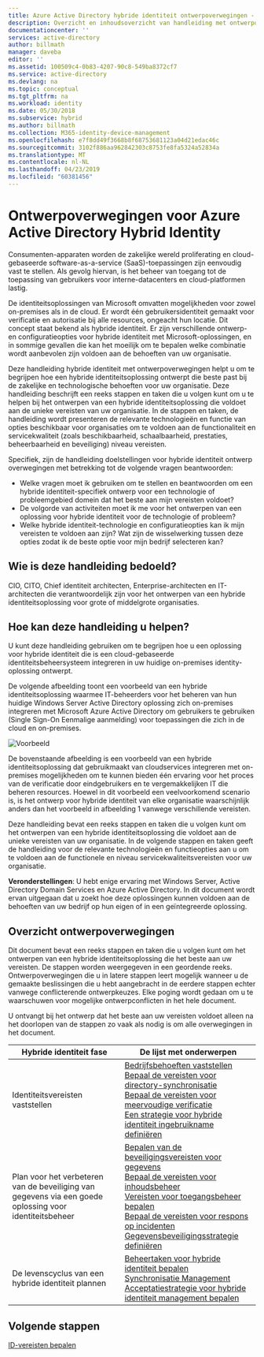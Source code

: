 ```yaml
---
title: Azure Active Directory hybride identiteit ontwerpoverwegingen - overzicht | Microsoft Docs
description: Overzicht en inhoudsoverzicht van handleiding met ontwerpoverwegingen voor hybride identiteit
documentationcenter: ''
services: active-directory
author: billmath
manager: daveba
editor: ''
ms.assetid: 100509c4-0b83-4207-90c8-549ba8372cf7
ms.service: active-directory
ms.devlang: na
ms.topic: conceptual
ms.tgt_pltfrm: na
ms.workload: identity
ms.date: 05/30/2018
ms.subservice: hybrid
ms.author: billmath
ms.collection: M365-identity-device-management
ms.openlocfilehash: e7f8dd49f3668b8f68753681123a04d21edac46c
ms.sourcegitcommit: 3102f886aa962842303c8753fe8fa5324a52834a
ms.translationtype: MT
ms.contentlocale: nl-NL
ms.lasthandoff: 04/23/2019
ms.locfileid: "60381456"
---
```

# <a name="azure-active-directory-hybrid-identity-design-considerations"></a>Ontwerpoverwegingen voor Azure Active Directory Hybrid Identity
Consumenten-apparaten worden de zakelijke wereld proliferating en cloud-gebaseerde software-as-a-service (SaaS)-toepassingen zijn eenvoudig vast te stellen. Als gevolg hiervan, is het beheer van toegang tot de toepassing van gebruikers voor interne-datacenters en cloud-platformen lastig.  

De identiteitsoplossingen van Microsoft omvatten mogelijkheden voor zowel on-premises als in de cloud. Er wordt één gebruikersidentiteit gemaakt voor verificatie en autorisatie bij alle resources, ongeacht hun locatie. Dit concept staat bekend als hybride identiteit. Er zijn verschillende ontwerp- en configuratieopties voor hybride identiteit met Microsoft-oplossingen, en in sommige gevallen die kan het moeilijk om te bepalen welke combinatie wordt aanbevolen zijn voldoen aan de behoeften van uw organisatie. 

Deze handleiding hybride identiteit met ontwerpoverwegingen helpt u om te begrijpen hoe een hybride identiteitsoplossing ontwerpt die beste past bij de zakelijke en technologische behoeften voor uw organisatie.  Deze handleiding beschrijft een reeks stappen en taken die u volgen kunt om u te helpen bij het ontwerpen van een hybride identiteitsoplossing die voldoet aan de unieke vereisten van uw organisatie. In de stappen en taken, de handleiding wordt presenteren de relevante technologieën en functie van opties beschikbaar voor organisaties om te voldoen aan de functionaliteit en servicekwaliteit (zoals beschikbaarheid, schaalbaarheid, prestaties, beheerbaarheid en beveiliging) niveau vereisten. 

Specifiek, zijn de handleiding doelstellingen voor hybride identiteit ontwerp overwegingen met betrekking tot de volgende vragen beantwoorden: 

* Welke vragen moet ik gebruiken om te stellen en beantwoorden om een hybride identiteit-specifiek ontwerp voor een technologie of probleemgebied domein dat het beste aan mijn vereisten voldoet?
* De volgorde van activiteiten moet ik me voor het ontwerpen van een oplossing voor hybride identiteit voor de technologie of probleem? 
* Welke hybride identiteit-technologie en configuratieopties kan ik mijn vereisten te voldoen aan zijn? Wat zijn de wisselwerking tussen deze opties zodat ik de beste optie voor mijn bedrijf selecteren kan?

## <a name="who-is-this-guide-intended-for"></a>Wie is deze handleiding bedoeld?
 CIO, CITO, Chief identiteit architecten, Enterprise-architecten en IT-architecten die verantwoordelijk zijn voor het ontwerpen van een hybride identiteitsoplossing voor grote of middelgrote organisaties.

## <a name="how-can-this-guide-help-you"></a>Hoe kan deze handleiding u helpen?
U kunt deze handleiding gebruiken om te begrijpen hoe u een oplossing voor hybride identiteit die is een cloud-gebaseerde identiteitsbeheersysteem integreren in uw huidige on-premises identity-oplossing ontwerpt. 

De volgende afbeelding toont een voorbeeld van een hybride identiteitsoplossing waarmee IT-beheerders voor het beheren van hun huidige Windows Server Active Directory oplossing zich on-premises integreren met Microsoft Azure Active Directory om gebruikers te gebruiken (Single Sign-On Eenmalige aanmelding) voor toepassingen die zich in de cloud en on-premises.

![Voorbeeld](media/plan-hybrid-identity-design-considerations/hybridID-example.png)

De bovenstaande afbeelding is een voorbeeld van een hybride identiteitsoplossing dat gebruikmaakt van cloudservices integreren met on-premises mogelijkheden om te kunnen bieden één ervaring voor het proces van de verificatie door eindgebruikers en te vergemakkelijken IT die beheren resources. Hoewel in dit voorbeeld een veelvoorkomend scenario is, is het ontwerp voor hybride identiteit van elke organisatie waarschijnlijk anders dan het voorbeeld in afbeelding 1 vanwege verschillende vereisten. 

Deze handleiding bevat een reeks stappen en taken die u volgen kunt om het ontwerpen van een hybride identiteitsoplossing die voldoet aan de unieke vereisten van uw organisatie. In de volgende stappen en taken geeft de handleiding voor de relevante technologieën en functieopties aan u om te voldoen aan de functionele en niveau servicekwaliteitsvereisten voor uw organisatie.

**Veronderstellingen**: U hebt enige ervaring met Windows Server, Active Directory Domain Services en Azure Active Directory. In dit document wordt ervan uitgegaan dat u zoekt hoe deze oplossingen kunnen voldoen aan de behoeften van uw bedrijf op hun eigen of in een geïntegreerde oplossing.

## <a name="design-considerations-overview"></a>Overzicht ontwerpoverwegingen
Dit document bevat een reeks stappen en taken die u volgen kunt om het ontwerpen van een hybride identiteitsoplossing die het beste aan uw vereisten. De stappen worden weergegeven in een geordende reeks. Ontwerpoverwegingen die u in latere stappen leert mogelijk wanneer u de gemaakte beslissingen die u hebt aangebracht in de eerdere stappen echter vanwege conflicterende ontwerpkeuzes. Elke poging wordt gedaan om u te waarschuwen voor mogelijke ontwerpconflicten in het hele document. 

U ontvangt bij het ontwerp dat het beste aan uw vereisten voldoet alleen na het doorlopen van de stappen zo vaak als nodig is om alle overwegingen in het document. 

| Hybride identiteit fase | De lijst met onderwerpen |
| --- | --- |
| Identiteitsvereisten vaststellen |[Bedrijfsbehoeften vaststellen](plan-hybrid-identity-design-considerations-business-needs.md)<br> [Bepaal de vereisten voor directory-synchronisatie](plan-hybrid-identity-design-considerations-directory-sync-requirements.md)<br> [Bepaal de vereisten voor meervoudige verificatie](plan-hybrid-identity-design-considerations-multifactor-auth-requirements.md)<br> [Een strategie voor hybride identiteit ingebruikname definiëren](plan-hybrid-identity-design-considerations-identity-adoption-strategy.md) |
| Plan voor het verbeteren van de beveiliging van gegevens via een goede oplossing voor identiteitsbeheer |[Bepalen van de beveiligingsvereisten voor gegevens](plan-hybrid-identity-design-considerations-dataprotection-requirements.md) <br> [Bepaal de vereisten voor inhoudsbeheer](plan-hybrid-identity-design-considerations-contentmgt-requirements.md)<br> [Vereisten voor toegangsbeheer bepalen](plan-hybrid-identity-design-considerations-accesscontrol-requirements.md)<br> [Bepaal de vereisten voor respons op incidenten](plan-hybrid-identity-design-considerations-incident-response-requirements.md) <br> [Gegevensbeveiligingsstrategie definiëren](plan-hybrid-identity-design-considerations-data-protection-strategy.md) |
| De levenscyclus van een hybride identiteit plannen |[Beheertaken voor hybride identiteit bepalen](plan-hybrid-identity-design-considerations-hybrid-id-management-tasks.md) <br> [Synchronisatie Management](plan-hybrid-identity-design-considerations-hybrid-id-management-tasks.md)<br> [Acceptatiestrategie voor hybride identiteit management bepalen](plan-hybrid-identity-design-considerations-lifecycle-adoption-strategy.md) |

## <a name="next-steps"></a>Volgende stappen
[ID-vereisten bepalen](plan-hybrid-identity-design-considerations-business-needs.md)

